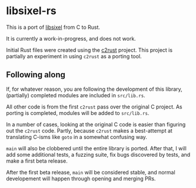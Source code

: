 # libsixel-rs

This is a port of [libsixel](https://github.com/libsixel/libsixel) from C to Rust.

It is currently a work-in-progress, and does not work.

Initial Rust files were created using the [c2rust](https://github.com/immunant/c2rust) project. This project is partially an experiment in using `c2rust` as a porting tool.

## Following along

If, for whatever reason, you are following the development of this library, (partially) completed modules are included in `src/lib.rs`.

All other code is from the first `c2rust` pass over the original C project. As porting is completed, modules will be added to `src/lib.rs`.

In a number of cases, looking at the original C code is easier than figuring out the `c2rust` code. Partly, because `c2rust` makes a best-attempt at translating C-isms like `goto` in a somewhat confusing way.

`main` will also be clobbered until the entire library is ported. After that, I will add some additional tests, a fuzzing suite, fix bugs discovered by tests, and make a first beta release.

After the first beta release, `main` will be considered stable, and normal developement will happen through opening and merging PRs.
